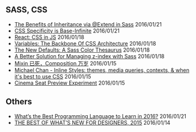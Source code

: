 ## SASS, CSS

 - [The Benefits of Inheritance via @Extend in Sass](http://www.sitepoint.com/the-benefits-of-inheritance-via-extend-in-sass/) 2016/01/21
 - [CSS Specificity is Base-Infinite](https://css-tricks.com/css-specificity-is-base-infinite/) 2016/01/21
 - [React: CSS in JS](https://speakerdeck.com/vjeux/react-css-in-js) 2016/01/18
 - [Variables: The Backbone Of CSS Architecture](https://www.smashingmagazine.com/2016/01/variables-in-css-architecture/) 2016/01/18
 - [The New Defaults: A Sass Color Thesaurus](http://thenewcode.com/927/The-New-Defaults-A-Sass-Color-Thesaurus) 2016/01/18
 - [A Better Solution for Managing z-index with Sass](http://www.sitepoint.com/better-solution-managing-z-index-sass/) 2016/01/18
 - [Mixin 已死，Composition 万岁](http://www.tuicool.com/articles/yARBJfy) 2016/01/15
 - [Michael Chan - Inline Styles: themes, media queries, contexts, & when it's best to use CSS](https://youtu.be/ERB1TJBn32c) 2016/01/15
 - [Cinema Seat Preview Experiment](http://tympanus.net/codrops/2016/01/12/cinema-seat-preview-experiment/) 2016/01/15

## Others

 - [What’s the Best Programming Language to Learn in 2016?](http://www.sitepoint.com/whats-best-programming-language-learn-2016/) 2016/01/21
 - [THE BEST OF WHAT’S NEW FOR DESIGNERS, 2015](http://www.webdesignerdepot.com/2015/12/the-best-of-whats-new-for-designers-2015/) 2016/01/14